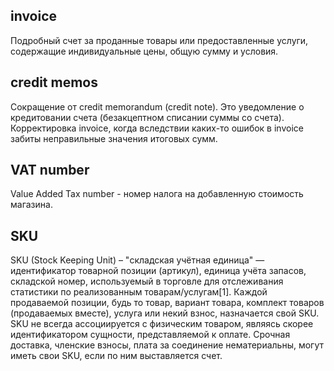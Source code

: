 ## invoice
Подробный счет за проданные товары или предоставленные услуги, содержащие индивидуальные цены, общую сумму и условия.

## credit memos 
Сокращение от credit memorandum (credit note). Это уведомление о кредитовании счета (безакцептном списании суммы со счета). 
Корректировка invoice, когда вследствии каких-то ошибок в invoice забиты неправильные значения итоговых сумм.

## VAT number 
Value Added Tax number - номер налога на добавленную стоимость магазина.

## SKU
SKU (Stock Keeping Unit) – "складская учётная единица" — идентификатор товарной позиции (артикул), единица учёта запасов, складской номер, используемый в торговле для отслеживания статистики по реализованным товарам/услугам[1]. 
Каждой продаваемой позиции, будь то товар, вариант товара, комплект товаров (продаваемых вместе), услуга или некий взнос, назначается свой SKU.
SKU не всегда ассоциируется с физическим товаром, являясь скорее идентификатором сущности, представляемой к оплате. 
Срочная доставка, членские взносы, плата за соединение нематериальны, могут иметь свои SKU, если по ним выставляется счет.

